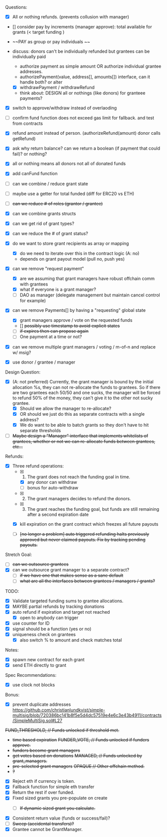 Questions:


- [x] All or nothing refunds. (prevents collusion with manager)
- [] consider pay by increments (manager approve): total available for grants (< target funding )

- ~~PAY as group or pay individuals ~~

- discuss: donors can't be individually refunded but grantees can be individually paid
  - authorize payment as simple amount OR authorize individual grantee addresses.
  - authorizePayment(value, address[], amounts[]) interface, can it handle both? or alter
  - [x] withdrawPayment / withdrawRefund
  - think about: DESIGN all or nothings (like donors) for granteee payments?


- [x] switch to approve/withdraw instead of overlaoding

  
- [ ] confirm fund function does not exceed gas limit for fallback. and test from contracts
- [x] refund amount instead of person. (authorizeRefund(amount) donor calls getRefund)
- [x] ask why return balance? can we return a boolean (if payment that could fail)? or nothing?
- [x] all or nothing means all donors not all of donated funds
- [x] add canFund function


- [ ] can we combine / reduce grant state
- [ ] maybe use a getter for total funded (diff for ERC20 vs ETH)
- [ ] ~~can we reduce # of roles (grantor / grantee)~~
- [x] can we combine grants structs
- [x] can we get rid of grant types?
- [x] can we reduce the # of grant status?
- [x] do we want to store grant recipients as array or mapping
  - [x] do we need to iterate over this in the contract logic (A: no)
  - depends on grant payout model (pull no, push yes)
- [x] can we remove "request payment"
  - [x] are we assuming that grant managers have robust offchain comm with grantees
  - [x] what if everyone is a grant manager?
  - [ ] DAO as manager (delegate management but maintain cancel control for example)
- [x] can we remove Payments[] by having a "requesting" global state
  - [x] grant managers approve / vote on the requested funds
  - [] ~~possibly use timestamp to avoid explicit states~~
  - [ ] ~~if expires then can propose again~~
  - [ ] One payment at a time or not?
- [x] can we remove multiple grant managers / voting / m-of-n and replace w/ msig?
- [x] use donor / grantee / manager

Design Question:
- [x] (A: not preferred) Currently, the grant manager is bound by the initial allocation %s, they can
  not re-allocate the funds to grantees. So if there are two grantees each
  50/50 and one sucks, the manager will be forced to refund 50% of the money,
  they can't give it to the other not sucky grantee.
  - [x] Should we allow the manager to re-allocate?
  - [x] OR should we just do this as separate contracts with a single address?
  - [x] We do want to be able to batch grants so they don't have to hit separate
    thresholds
- [ ] ~~Maybe design a "Manager" interface that implements whitelists of grantees,
  whether or not we can re-allocate funds between grantees, etc...~~

Refunds:
- [x] Three refund operations:
  - [x] 1. The grant does not reach the funding goal in time.
    - [x] any donor can withdraw
    - [ ] bonus for auto-withdraw
  - [x] 2. The grant managers decides to refund the donors.
  - [x] 3. The grant reaches the funding goal, but funds are still remaining after a second expiration date
   - [x] kill expiration on the grant contract which freezes all future payouts
  - [ ] ~~[no longer a problem] auto triggered refunding halts previously approved but never claimed payouts. Fix by tracking pending payouts.~~


Stretch Goal:
- [ ] ~~can we outsource grantees~~
- [x] can we outsource grant manager to a separate contract?
  - [ ] ~~if we have one that makes sense as a sane default~~
  - [ ] ~~what are all the interfaces between grantees / managers / grants?~~

TODO:
- [x] Validate targeted funding sums to grantee allocations.
- [x] MAYBE partial refunds by tracking donations
- [x] auto refund if expiration and target not reached
  - [x] open to anybody can trigger
- [x] use counter for ID
- [x] signal should be a function (yes or no)
- [x] uniqueness check on grantees
  - [x] also switch % to amount and check matches total

Notes:
- [x] spawn new contract for each grant
- [x] send ETH directly to grant

Spec Recommendations:
- [x] use clock not blocks

Bonus:
- [x] prevent duplicate addresses
https://github.com/christianlundkvist/simple-multisig/blob/720386bc141b8f5e5d4dc57519e4e6c3e43b4911/contracts/SimpleMultiSig.sol#L27


~~FUND_THRESHOLD, // Funds unlocked if threshold met.~~
- ~~time based expiration~~
~~FUNDER_VOTE,    // Funds unlocked if funders approve.~~
- ~~funders become grant managers~~
- ~~get votes based on donations~~
~~MANAGED,        // Funds unlocked by grant_managers.~~
- ~~pre-selected grant managers~~
~~OPAQUE          // Other offchain method.~~
- ~~?~~


- [x] Reject eth if currency is token.
- [x] Fallback function for simple eth transfer
- [x] Return the rest if over funded.
- [x] Fixed sized grants you pre-populate on create
  - [ ] ~~If dynamic sized grant you calculate.~~


- [x] Consistent return value (funds or success/fail)?
- [ ] ~~Sweep (accidental transfers)?~~
- [x] Grantee cannot be GrantManager.